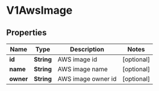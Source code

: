 # V1AwsImage

## Properties
Name | Type | Description | Notes
------------ | ------------- | ------------- | -------------
**id** | **String** | AWS image id |  [optional]
**name** | **String** | AWS image name |  [optional]
**owner** | **String** | AWS image owner id |  [optional]
